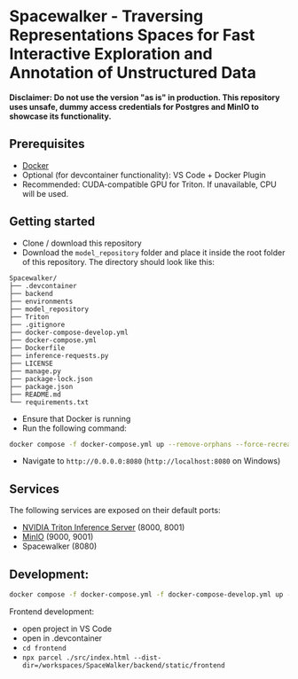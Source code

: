 # Spacewalker - Traversing Representations Spaces for Fast Interactive Exploration and Annotation of Unstructured Data

__Disclaimer: Do not use the version "as is" in production. This repository uses unsafe, dummy access credentials for Postgres and MinIO to showcase its functionality.__

## Prerequisites
- [Docker](https://www.docker.com/get-started/)
- Optional (for devcontainer functionality): VS Code + Docker Plugin
- Recommended: CUDA-compatible GPU for Triton. If unavailable, CPU will be used.

## Getting started

- Clone / download this repository
- Download the `model_repository` folder and place it inside the root folder of this repository. The directory should look like this:
```
Spacewalker/
├── .devcontainer
├── backend
├── environments
├── model_repository
├── Triton
├── .gitignore
├── docker-compose-develop.yml
├── docker-compose.yml
├── Dockerfile
├── inference-requests.py
├── LICENSE
├── manage.py
├── package-lock.json
├── package.json
├── README.md
└── requirements.txt
```
- Ensure that Docker is running
- Run the following command:

```bash
docker compose -f docker-compose.yml up --remove-orphans --force-recreate
```

- Navigate to `http://0.0.0.0:8080` (`http://localhost:8080` on Windows)

## Services
The following services are exposed on their default ports:
- [NVIDIA Triton Inference Server](https://www.nvidia.com/en-us/ai-data-science/products/triton-inference-server/) (8000, 8001)
- [MinIO](https://min.io) (9000, 9001)
- Spacewalker (8080)

## Development:
```bash
docker compose -f docker-compose.yml -f docker-compose-develop.yml up --remove-orphans --force-recreate
```

Frontend development:
- open project in VS Code
- open in .devcontainer
- ```cd frontend```
- ```npx parcel ./src/index.html --dist-dir=/workspaces/SpaceWalker/backend/static/frontend```